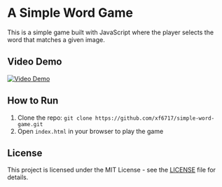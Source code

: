 # A Simple Word Game

This is a simple game built with JavaScript where the player selects the word that matches a given image.

## Video Demo

[![Video Demo](https://img.youtube.com/vi/stWcn2kzrzA/0.jpg)](https://www.youtube.com/watch?v=stWcn2kzrzA)

## How to Run

1. Clone the repo: `git clone https://github.com/xf6717/simple-word-game.git`
2. Open `index.html` in your browser to play the game

## License

This project is licensed under the MIT License - see the [LICENSE](/LICENSE) file for details.
